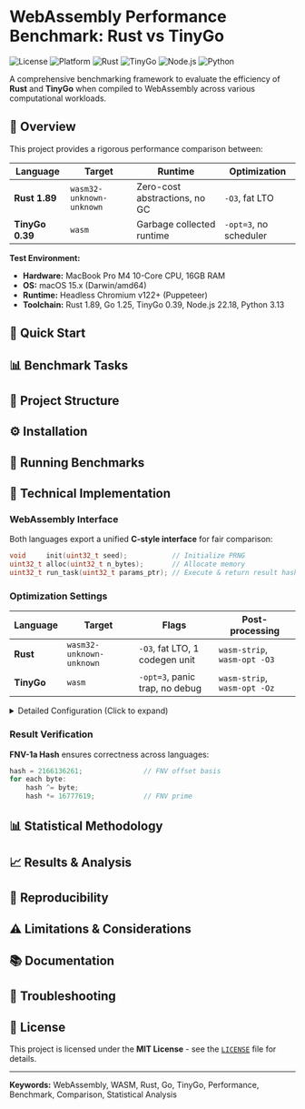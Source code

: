 # WebAssembly Performance Benchmark: Rust vs TinyGo

![License](https://img.shields.io/badge/license-MIT-blue.svg)
![Platform](https://img.shields.io/badge/platform-macOS%20%7C%20Linux-lightgrey.svg)
![Rust](https://img.shields.io/badge/rust-1.89.0-orange.svg)
![TinyGo](https://img.shields.io/badge/tinygo-0.39.0-00ADD8.svg)
![Node.js](https://img.shields.io/badge/node-22.18.0-green.svg)
![Python](https://img.shields.io/badge/python-3.13.5-blue.svg)

A comprehensive benchmarking framework to evaluate the efficiency of **Rust** and **TinyGo** when compiled to WebAssembly across various computational workloads.

## 🎯 Overview

This project provides a rigorous performance comparison between:

| Language | Target | Runtime | Optimization |
|----------|--------|---------|--------------|
| **Rust 1.89** | `wasm32-unknown-unknown` | Zero-cost abstractions, no GC | `-O3`, fat LTO |
| **TinyGo 0.39** | `wasm` | Garbage collected runtime | `-opt=3`, no scheduler |

**Test Environment:**
- **Hardware:** MacBook Pro M4 10-Core CPU, 16GB RAM  
- **OS:** macOS 15.x (Darwin/amd64)
- **Runtime:** Headless Chromium v122+ (Puppeteer)
- **Toolchain:** Rust 1.89, Go 1.25, TinyGo 0.39, Node.js 22.18, Python 3.13

## 🚀 Quick Start


## 📊 Benchmark Tasks



## 📁 Project Structure



## ⚙️ Installation


## 🏃 Running Benchmarks



## 🔧 Technical Implementation  

### WebAssembly Interface

Both languages export a unified **C-style interface** for fair comparison:

```c
void     init(uint32_t seed);           // Initialize PRNG
uint32_t alloc(uint32_t n_bytes);       // Allocate memory  
uint32_t run_task(uint32_t params_ptr); // Execute & return result hash
```

### Optimization Settings

| Language | Target | Flags | Post-processing |
|----------|--------|-------|----------------|
| **Rust** | `wasm32-unknown-unknown` | `-O3`, fat LTO, 1 codegen unit | `wasm-strip`, `wasm-opt -O3` |
| **TinyGo** | `wasm` | `-opt=3`, panic trap, no debug | `wasm-strip`, `wasm-opt -Oz` |

<details>
<summary>Detailed Configuration (Click to expand)</summary>

**Rust `Cargo.toml`:**
```toml
[profile.release]
opt-level = 3           # Maximum optimization
lto = "fat"            # Link-time optimization
codegen-units = 1      # Single compilation unit
panic = "abort"        # No unwinding overhead  
strip = "debuginfo"    # Remove debug symbols
```

**TinyGo Command:**
```bash
tinygo build -target=wasm \
  -opt=3                    # Maximum optimization
  -panic=trap              # Trap on panic
  -no-debug                # No debug info
  -scheduler=none          # No goroutine scheduler
```

</details>

### Result Verification

**FNV-1a Hash** ensures correctness across languages:
```c
hash = 2166136261;               // FNV offset basis
for each byte:
    hash ^= byte;
    hash *= 16777619;            // FNV prime
```


## 📊 Statistical Methodology


## 📈 Results & Analysis


## 🔬 Reproducibility


## ⚠️ Limitations & Considerations


## 📚 Documentation


## 🐛 Troubleshooting

## 📄 License

This project is licensed under the **MIT License** - see the [`LICENSE`](LICENSE) file for details.

---

**Keywords:** WebAssembly, WASM, Rust, Go, TinyGo, Performance, Benchmark, Comparison, Statistical Analysis



